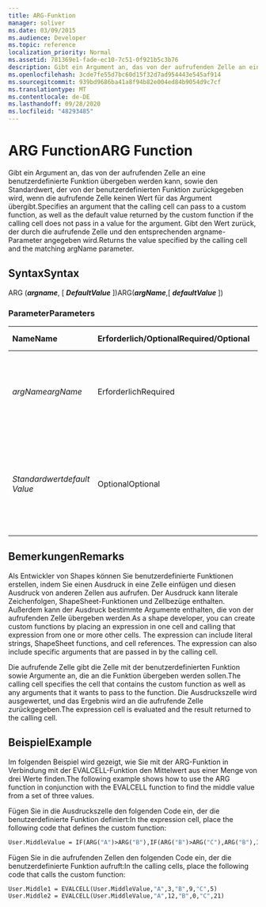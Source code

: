 ```yaml
---
title: ARG-Funktion
manager: soliver
ms.date: 03/09/2015
ms.audience: Developer
ms.topic: reference
localization_priority: Normal
ms.assetid: 781369e1-fade-ec10-7c51-0f921b5c3b76
description: Gibt ein Argument an, das von der aufrufenden Zelle an eine benutzerdefinierte Funktion übergeben werden kann, sowie den Standardwert, der von der benutzerdefinierten Funktion zurückgegeben wird, wenn die aufrufende Zelle keinen Wert für das Argument übergibt. Gibt den Wert zurück, der durch die aufrufende Zelle und den entsprechenden argname-Parameter angegeben wird.
ms.openlocfilehash: 3cde7fe55d7bc60d15f32d7ad954443e545af914
ms.sourcegitcommit: 939bd9686ba41a8f94b82e004ed84b9054d9c7cf
ms.translationtype: MT
ms.contentlocale: de-DE
ms.lasthandoff: 09/28/2020
ms.locfileid: "48293485"
---
```

# <a name="arg-function"></a><span data-ttu-id="8c83f-104">ARG Function</span><span class="sxs-lookup"><span data-stu-id="8c83f-104">ARG Function</span></span>

<span data-ttu-id="8c83f-105">Gibt ein Argument an, das von der aufrufenden Zelle an eine benutzerdefinierte Funktion übergeben werden kann, sowie den Standardwert, der von der benutzerdefinierten Funktion zurückgegeben wird, wenn die aufrufende Zelle keinen Wert für das Argument übergibt.</span><span class="sxs-lookup"><span data-stu-id="8c83f-105">Specifies an argument that the calling cell can pass to a custom function, as well as the default value returned by the custom function if the calling cell does not pass in a value for the argument.</span></span> <span data-ttu-id="8c83f-106">Gibt den Wert zurück, der durch die aufrufende Zelle und den entsprechenden argname-Parameter angegeben wird.</span><span class="sxs-lookup"><span data-stu-id="8c83f-106">Returns the value specified by the calling cell and the matching argName parameter.</span></span>
  
## <a name="syntax"></a><span data-ttu-id="8c83f-107">Syntax</span><span class="sxs-lookup"><span data-stu-id="8c83f-107">Syntax</span></span>

<span data-ttu-id="8c83f-108">ARG (***argname***, [ ***DefaultValue*** ])</span><span class="sxs-lookup"><span data-stu-id="8c83f-108">ARG(***argName***,[ ***defaultValue*** ])</span></span> 
  
### <a name="parameters"></a><span data-ttu-id="8c83f-109">Parameter</span><span class="sxs-lookup"><span data-stu-id="8c83f-109">Parameters</span></span>

|<span data-ttu-id="8c83f-110">**Name**</span><span class="sxs-lookup"><span data-stu-id="8c83f-110">**Name**</span></span>|<span data-ttu-id="8c83f-111">**Erforderlich/Optional**</span><span class="sxs-lookup"><span data-stu-id="8c83f-111">**Required/Optional**</span></span>|<span data-ttu-id="8c83f-112">**Datentyp**</span><span class="sxs-lookup"><span data-stu-id="8c83f-112">**Data Type**</span></span>|<span data-ttu-id="8c83f-113">**Beschreibung**</span><span class="sxs-lookup"><span data-stu-id="8c83f-113">**Description**</span></span>|
|:-----|:-----|:-----|:-----|
| <span data-ttu-id="8c83f-114">_argName_</span><span class="sxs-lookup"><span data-stu-id="8c83f-114">_argName_</span></span> <br/> |<span data-ttu-id="8c83f-115">Erforderlich</span><span class="sxs-lookup"><span data-stu-id="8c83f-115">Required</span></span>  <br/> |<span data-ttu-id="8c83f-116">**String**</span><span class="sxs-lookup"><span data-stu-id="8c83f-116">**String**</span></span> <br/> |<span data-ttu-id="8c83f-117">Der Name eines Arguments, das die aufrufende Zelle an die Funktion übergeben kann.</span><span class="sxs-lookup"><span data-stu-id="8c83f-117">The name of an argument that the calling cell can pass into the function.</span></span>  <br/> |
| <span data-ttu-id="8c83f-118">_Standardwert_</span><span class="sxs-lookup"><span data-stu-id="8c83f-118">_default Value_</span></span> <br/> |<span data-ttu-id="8c83f-119">Optional</span><span class="sxs-lookup"><span data-stu-id="8c83f-119">Optional</span></span>  <br/> |<span data-ttu-id="8c83f-120">**Numeric**</span><span class="sxs-lookup"><span data-stu-id="8c83f-120">**Numeric**</span></span> <br/> |<span data-ttu-id="8c83f-121">Der von arg zurückgegebene Wert, wenn die aufrufende Zelle keinen Wert für den  _argname_ -Parameter übergeben hat.</span><span class="sxs-lookup"><span data-stu-id="8c83f-121">The value returned by ARG if the calling cell did not pass in a value for the  _argName_ parameter.</span></span>  <br/> |
   
## <a name="remarks"></a><span data-ttu-id="8c83f-122">Bemerkungen</span><span class="sxs-lookup"><span data-stu-id="8c83f-122">Remarks</span></span>

<span data-ttu-id="8c83f-p103">Als Entwickler von Shapes können Sie benutzerdefinierte Funktionen erstellen, indem Sie einen Ausdruck in eine Zelle einfügen und diesen Ausdruck von anderen Zellen aus aufrufen. Der Ausdruck kann literale Zeichenfolgen, ShapeSheet-Funktionen und Zellbezüge enthalten. Außerdem kann der Ausdruck bestimmte Argumente enthalten, die von der aufrufenden Zelle übergeben werden.</span><span class="sxs-lookup"><span data-stu-id="8c83f-p103">As a shape developer, you can create custom functions by placing an expression in one cell and calling that expression from one or more other cells. The expression can include literal strings, ShapeSheet functions, and cell references. The expression can also include specific arguments that are passed in by the calling cell.</span></span> 
  
<span data-ttu-id="8c83f-126">Die aufrufende Zelle gibt die Zelle mit der benutzerdefinierten Funktion sowie Argumente an, die an die Funktion übergeben werden sollen.</span><span class="sxs-lookup"><span data-stu-id="8c83f-126">The calling cell specifies the cell that contains the custom function as well as any arguments that it wants to pass to the function.</span></span> <span data-ttu-id="8c83f-127">Die Ausdruckszelle wird ausgewertet, und das Ergebnis wird an die aufrufende Zelle zurückgegeben.</span><span class="sxs-lookup"><span data-stu-id="8c83f-127">The expression cell is evaluated and the result returned to the calling cell.</span></span>
  
## <a name="example"></a><span data-ttu-id="8c83f-128">Beispiel</span><span class="sxs-lookup"><span data-stu-id="8c83f-128">Example</span></span>

<span data-ttu-id="8c83f-129">Im folgenden Beispiel wird gezeigt, wie Sie mit der ARG-Funktion in Verbindung mit der EVALCELL-Funktion den Mittelwert aus einer Menge von drei Werte finden.</span><span class="sxs-lookup"><span data-stu-id="8c83f-129">The following example shows how to use the ARG function in conjunction with the EVALCELL function to find the middle value from a set of three values.</span></span> 
  
<span data-ttu-id="8c83f-130">Fügen Sie in die Ausdruckszelle den folgenden Code ein, der die benutzerdefinierte Funktion definiert:</span><span class="sxs-lookup"><span data-stu-id="8c83f-130">In the expression cell, place the following code that defines the custom function:</span></span> 
  
```vb
User.MiddleValue = IF(ARG("A")>ARG("B"),IF(ARG("B")>ARG("C"),ARG("B"),IF(ARG("A")>ARG("C"),ARG("C"),ARG("A"))),IF(ARG("A")>ARG("C"),ARG("A"),IF(ARG("B")>ARG("C"),ARG("C"),ARG("B"))))
```

<span data-ttu-id="8c83f-131">Fügen Sie in die aufrufenden Zellen den folgenden Code ein, der die benutzerdefinierte Funktion aufruft:</span><span class="sxs-lookup"><span data-stu-id="8c83f-131">In the calling cells, place the following code that calls the custom function:</span></span>
  
```vb
User.Middle1 = EVALCELL(User.MiddleValue,"A",3,"B",9,"C",5) 
User.Middle2 = EVALCELL(User.MiddleValue,"A",12,"B",0,"C",21) 

```



